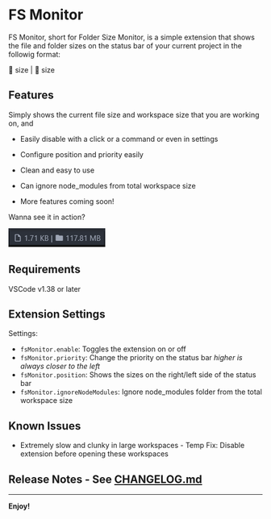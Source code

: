 # FS Monitor

FS Monitor, short for Folder Size Monitor, is a simple extension that shows the file and folder sizes on the status bar of your current project in the followig format:

:page_with_curl: size | :file_folder: size

## Features

Simply shows the current file size and workspace size that you are working on, and

-   Easily disable with a click or a command or even in settings

-   Configure position and priority easily

-   Clean and easy to use

-   Can ignore node_modules from total workspace size

-   More features coming soon!

Wanna see it in action?

![Screenshot](images/screenshot.png)

## Requirements

VSCode v1.38 or later

## Extension Settings

Settings:

-   `fsMonitor.enable`: Toggles the extension on or off
-   `fsMonitor.priority`: Change the priority on the status bar _higher is always closer to the left_
-   `fsMonitor.position`: Shows the sizes on the right/left side of the status bar
-   `fsMonitor.ignoreNodeModules`: Ignore node_modules folder from the total workspace size

## Known Issues

-   Extremely slow and clunky in large workspaces - Temp Fix: Disable extension before opening these workspaces

## Release Notes - See [CHANGELOG.md](CHANGELOG.md)

---

**Enjoy!**
